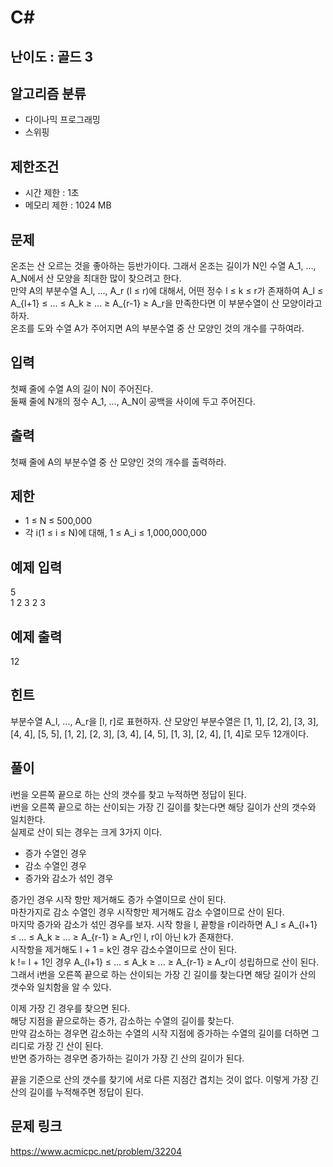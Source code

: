 # C#

## 난이도 : 골드 3

## 알고리즘 분류
  - 다이나믹 프로그래밍
  - 스위핑

## 제한조건
  - 시간 제한 : 1초
  - 메모리 제한 : 1024 MB

## 문제
온조는 산 오르는 것을 좋아하는 등반가이다. 그래서 온조는 길이가 N인 수열 A_1, ..., A_N에서 산 모양을 최대한 많이 찾으려고 한다.<br/>
만약 A의 부분수열 A_l, ..., A_r (l ≤ r)에 대해서, 어떤 정수 l ≤ k ≤ r가 존재하여 A_l ≤ A_{l+1} ≤ ... ≤ A_k ≥ ... ≥ A_{r-1} ≥ A_r을 만족한다면 이 부분수열이 산 모양이라고 하자.<br/>
온조를 도와 수열 A가 주어지면 A의 부분수열 중 산 모양인 것의 개수를 구하여라.<br/>


## 입력
첫째 줄에 수열 A의 길이 N이 주어진다.<br/>
둘째 줄에 N개의 정수 A_1, ..., A_N이 공백을 사이에 두고 주어진다.<br/>


## 출력
첫째 줄에 A의 부분수열 중 산 모양인 것의 개수를 출력하라.<br/>


## 제한
  - 1 ≤ N ≤ 500,000
  - 각 i(1 ≤ i ≤ N)에 대해, 1 ≤ A_i ≤ 1,000,000,000


## 예제 입력
5<br/>
1 2 3 2 3<br/>


## 예제 출력
12<br/>


## 힌트
부분수열 A_l, ..., A_r을 [l, r]로 표현하자. 산 모양인 부분수열은 [1, 1], [2, 2], [3, 3], [4, 4], [5, 5], [1, 2], [2, 3], [3, 4], [4, 5], [1, 3], [2, 4], [1, 4]로 모두 12개이다.<br/>


## 풀이
i번을 오른쪽 끝으로 하는 산의 갯수를 찾고 누적하면 정답이 된다.<br/>
i번을 오른쪽 끝으로 하는 산이되는 가장 긴 길이를 찾는다면 해당 길이가 산의 갯수와 일치한다.<br/>
실제로 산이 되는 경우는 크게 3가지 이다.<br/>

  - 증가 수열인 경우
  - 감소 수열인 경우
  - 증가와 감소가 섞인 경우

증가인 경우 시작 항만 제거해도 증가 수열이므로 산이 된다.<br/>
마찬가지로 감소 수열인 경우 시작항만 제거해도 감소 수열이므로 산이 된다.<br/>
마지막 증가와 감소가 섞인 경우를 보자. 시작 항을 l, 끝항을 r이라하면 A_l ≤ A_{l+1} ≤ ... ≤ A_k ≥ ... ≥ A_{r-1} ≥ A_r인 l, r이 아닌 k가 존재한다.<br/>
시작항을 제거해도 l + 1 = k인 경우 감소수열이므로 산이 된다.<br/>
k != l + 1인 경우 A_{l+1} ≤ ... ≤ A_k ≥ ... ≥ A_{r-1} ≥ A_r이 성립하므로 산이 된다.<br/>
그래서 i번을 오른쪽 끝으로 하는 산이되는 가장 긴 길이를 찾는다면 해당 길이가 산의 갯수와 일치함을 알 수 있다.<br/>


이제 가장 긴 경우를 찾으면 된다.<br/>
해당 지점을 끝으로하는 증가, 감소하는 수열의 길이를 찾는다.<br/>
만약 감소하는 경우면 감소하는 수열의 시작 지점에 증가하는 수열의 길이를 더하면 그리디로 가장 긴 산이 된다.<br/>
반면 증가하는 경우면 증가하는 길이가 가장 긴 산의 길이가 된다.<br/>


끝을 기준으로 산의 갯수를 찾기에 서로 다른 지점간 겹치는 것이 없다. 이렇게 가장 긴 산의 길이를 누적해주면 정답이 된다.<br/>


## 문제 링크
https://www.acmicpc.net/problem/32204